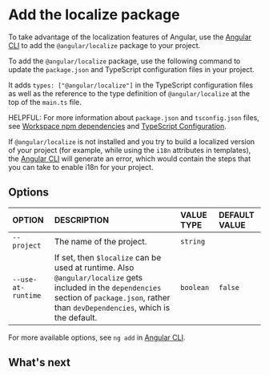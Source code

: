 # Add the localize package

To take advantage of the localization features of Angular, use the [Angular CLI][AioCliMain] to add the `@angular/localize` package to your project.

To add the `@angular/localize` package, use the following command to update the `package.json` and TypeScript configuration files in your project.

<docs-code path="adev/content/examples/i18n/doc-files/commands.sh" visibleRegion="add-localize"/>

It adds `types: ["@angular/localize"]` in the TypeScript configuration files as well as the reference to the type definition of `@angular/localize` at the top of the `main.ts` file.

HELPFUL: For more information about `package.json` and `tsconfig.json` files, see [Workspace npm dependencies][AioGuideNpmPackages] and [TypeScript Configuration][AioGuideTsConfig].

If `@angular/localize` is not installed and you try to build a localized version of your project (for example, while using the `i18n` attributes in templates), the [Angular CLI][AioCliMain] will generate an error, which would contain the steps that you can take to enable i18n for your project.

## Options

| OPTION           | DESCRIPTION | VALUE TYPE | DEFAULT VALUE
|:---              |:---    |:------     |:------
| `--project`      | The name of the project. | `string` |
| `--use-at-runtime` | If set, then `$localize` can be used at runtime. Also `@angular/localize` gets included in the `dependencies` section of `package.json`, rather than `devDependencies`, which is the default.  | `boolean` | `false`

For more available options, see `ng add` in [Angular CLI][AioCliMain].

## What's next

<docs-pill-row>
  <docs-pill href="api/localize" title="@angular/localize API"/>
  <docs-pill href="guide/i18n/locale-id" title="Refer to locales by ID"/>
</docs-pill-row>

[AioCliMain]: cli "CLI Overview and Command Reference | Angular"

[AioGuideNpmPackages]: reference/configs/npm-packages "Workspace npm dependencies | Angular"

[AioGuideTsConfig]: https://www.typescriptlang.org/docs/handbook/tsconfig-json.html "TypeScript Configuration"
